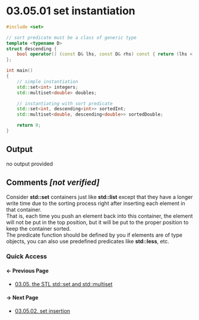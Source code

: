 # 03.05.01 set instantiation

```cxx
#include <set>

// sort predicate must be a class of generic type
template <typename D>
struct descending {
    bool operator() (const D& lhs, const D& rhs) const { return (lhs < rhs); }
};

int main()
{
    // simple instantiation
    std::set<int> integers;
    std::multiset<double> doubles;

    // instantiating with sort predicate
    std::set<int, descending<int>> sortedInt;
    std::multiset<double, descending<double>> sortedDouble;

    return 0;
}

```

## Output

no output provided

## Comments *[not verified]*

Consider **std::set** containers just like **std::list** except that they have a longer write time due to the sorting process right after inserting each element in that container.  
That is, each time you push an element back into this container, the element will not be put in the top position, but it will be put to the proper position to keep the container sorted.  
The predicate function should be defined by you if elements are of type objects, you can also use predefined predicates like **std::less**, etc.

### Quick Access

<div class="previous_page pagination">

#### &#8592; Previous Page

* [03.05. the STL std::set and std::multiset](./../../03.stl/05.set/README.md)

</div>
<div class="next_page pagination">

#### &#8594; Next Page

* [03.05.02. set insertion](./../../03.stl/05.set/02.insertion.md)

</div>
